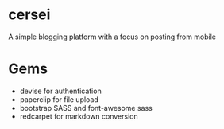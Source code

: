 cersei
======

A simple blogging platform with a focus on posting from mobile

Gems
=====
- devise for authentication
- paperclip for file upload
- bootstrap SASS and font-awesome sass
- redcarpet for markdown conversion